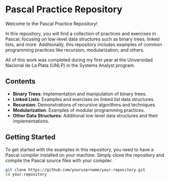 # Pascal Practice Repository

Welcome to the Pascal Practice Repository! 

In this repository, you will find a collection of practices and exercises in Pascal, focusing on low-level data structures such as binary trees, linked lists, and more. Additionally, this repository includes examples of common programming practices like recursion, modularization, and others.

All of this work was completed during my first year at the Universidad Nacional de La Plata (UNLP) in the Systems Analyst program.

## Contents

- **Binary Trees**: Implementation and manipulation of binary trees.
- **Linked Lists**: Examples and exercises on linked list data structures.
- **Recursion**: Demonstrations of recursive algorithms and techniques.
- **Modularization**: Examples of modular programming practices.
- **Other Data Structures**: Additional low-level data structures and their implementations.

## Getting Started

To get started with the examples in this repository, you need to have a Pascal compiler installed on your machine. Simply clone the repository and compile the Pascal source files with your compiler.

```bash
git clone https://github.com/yourusername/your-repository.git
cd your-repository

